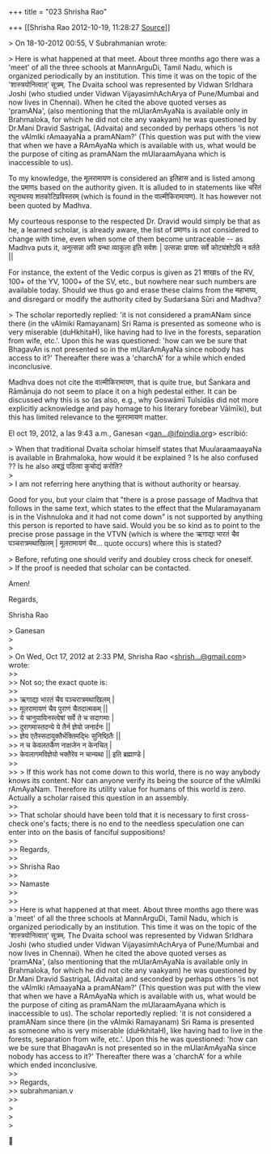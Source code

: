 +++
title = "023 Shrisha Rao"

+++
[[Shrisha Rao	2012-10-19, 11:28:27 [Source](https://groups.google.com/g/bvparishat/c/BGJ5L3KBLHs)]]



\> On 18-10-2012 00:55, V Subrahmanian wrote:  
  
\> Here is what happened at that meet. About three months ago there was a 'meet' of all the three schools at MannArguDi, Tamil Nadu, which is organized periodically by an institution. This time it was on the topic of the 'शास्त्रयोनित्वात्’ सूत्रम्. The Dvaita school was represented by Vidwan SrIdhara Joshi (who studied under Vidwan VijayasimhAchArya of Pune/Mumbai and now lives in Chennai). When he cited the above quoted verses as 'pramANa', (also mentioning that the mUlarAmAyaNa is available only in Brahmaloka, for which he did not cite any vaakyam) he was questioned by Dr.Mani Dravid SastrigaL (Advaita) and seconded by perhaps others 'is not the vAlmIki rAmaayaNa a pramANam?' (This question was put with the view that when we have a RAmAyaNa which is available with us, what would be the purpose of citing as pramANam the mUlaraamAyana which is inaccessible to us).  
  

To my knowledge, the मूलरामायण is considered an इतिहास and is listed among the प्रमाणs based on the authority given. It is alluded to in statements like चरितं रघुनाथस्य शतकोटिप्रविस्तरम् (which is found in the वाल्मीकिरामायण). It has however not been quoted by Madhva.  
  
My courteous response to the respected Dr. Dravid would simply be that as he, a learned scholar, is already aware, the list of प्रमाणs is not considered to change with time, even when some of them become untraceable -- as Madhva puts it, अनुत्सन्ना अपि ग्रन्था व्याकुला इति सर्वशः \| उत्सन्नाः प्रायशः सर्वे कोट्यंशोऽपि न वर्तते \|\|  
  
For instance, the extent of the Vedic corpus is given as 21 शाखाs of the RV, 100+ of the YV, 1000+ of the SV, etc., but nowhere near such numbers are available today. Should we thus go and erase these claims from the महाभाष्य, and disregard or modify the authority cited by Sudarśana Sūri and Madhva?  

  
\> The scholar reportedly replied: 'it is not considered a pramANam since there (in the vAlmiki Ramayanam) Sri Rama is presented as someone who is very miserable (duHkhitaH), like having had to live in the forests, separation from wife, etc.'. Upon this he was questioned: 'how can we be sure that BhagavAn is not presented so in the mUlarAmAyaNa since nobody has access to it?' Thereafter there was a 'charchA' for a while which ended inconclusive.  
  

Madhva does not cite the वाल्मीकिरामायण, that is quite true, but Śankara and Rāmānuja do not seem to place it on a high pedestal either. It can be discussed why this is so (as also, e.g., why Goswāmī Tulsīdās did not more explicitly acknowledge and pay homage to his literary forebear Vālmīki), but this has limited relevance to the मूलरामायण matter.  

  
El oct 19, 2012, a las 9:43 a.m., Ganesan \<[gan...@ifpindia.org]()\> escribió:  
  
\> When that traditional Dvaita scholar himself states that MuularaamaayaNa is available in Brahmaloka, how would it be explained ? Is he also confused ?? Is he also अबद्धं पठित्वा कुचोद्यं करोति?  
\>  
\> I am not referring here anything that is without authority or hearsay.  
  

Good for you, but your claim that "there is a prose passage of Madhva that follows in the same text, which states to the effect that the Mularamayanam is in the Vishnuloka and it had not come down" is not supported by anything this person is reported to have said. Would you be so kind as to point to the precise prose passage in the VTVN (which is where the ऋगाद्या भारतं चैव पञ्चरात्रमथाखिलम् \| मूलरामायणं चैव… quote occurs) where this is stated?  

  
\> Before, refuting one should verify and doubley cross check for oneself.  
\> If the proof is needed that scholar can be contacted.  
  

Amen!  
  
Regards,  
  
Shrisha Rao  

  
\> Ganesan  
\>  
\>  
\> On Wed, Oct 17, 2012 at 2:33 PM, Shrisha Rao \<[shrish...@gmail.com]()\> wrote:  
\>\>  
\>\> Not so; the exact quote is:  
\>\>  
\>\> ऋगाद्या भारतं चैव पञ्चरात्रमथाखिलम् \|  
\>\> मूलरामायणं चैव पुराणं चैतदात्मकम् \|\|  
\>\> ये चानुयायिनस्त्वेषां सर्वे ते च सदागमाः \|  
\>\> दुरागमास्तदन्ये ये तैर्न ज्ञेयो जनार्दनः \|\|  
\>\> ज्ञेय एतैस्सदायुक्तैर्भक्तिमद्भिः सुनिष्ठितैः \|\|  
\>\> न च केवलतर्केण नाक्षजेन न केनचित् \|  
\>\> केवलागमविज्ञेयो भक्तैरेव न चान्यथा \|\| इति ब्रह्माण्डे \|  
\>\>  
\>\> \> If this work has not come down to this world, there is no way anybody knows its content. Nor can anyone verify its being the source of the vAlmIki rAmAyaNam. Therefore its utility value for humans of this world is zero. Actually a scholar raised this question in an assembly.  
\>\>  
\>\> That scholar should have been told that it is necessary to first cross-check one's facts; there is no end to the needless speculation one can enter into on the basis of fanciful suppositions!  
\>\>  
\>\> Regards,  
\>\>  
\>\> Shrisha Rao  
\>\>  
\>\> Namaste  
\>\>  
\>\>  
\>\> Here is what happened at that meet. About three months ago there was a 'meet' of all the three schools at MannArguDi, Tamil Nadu, which is organized periodically by an institution. This time it was on the topic of the 'शास्त्रयोनित्वात्’ सूत्रम्. The Dvaita school was represented by Vidwan SrIdhara Joshi (who studied under Vidwan VijayasimhAchArya of Pune/Mumbai and now lives in Chennai). When he cited the above quoted verses as 'pramANa', (also mentioning that the mUlarAmAyaNa is available only in Brahmaloka, for which he did not cite any vaakyam) he was questioned by Dr.Mani Dravid SastrigaL (Advaita) and seconded by perhaps others 'is not the vAlmIki rAmaayaNa a pramANam?' (This question was put with the view that when we have a RAmAyaNa which is available with us, what would be the purpose of citing as pramANam the mUlaraamAyana which is inaccessible to us). The scholar reportedly replied: 'it is not considered a pramANam since there (in the vAlmiki Ramayanam) Sri Rama is presented as someone who is very miserable (duHkhitaH), like having had to live in the forests, separation from wife, etc.'. Upon this he was questioned: 'how can we be sure that BhagavAn is not presented so in the mUlarAmAyaNa since nobody has access to it?' Thereafter there was a 'charchA' for a while which ended inconclusive.  
\>\>  
\>\> Regards,  
\>\> subrahmanian.v  
\>\>  
\>  
\>  
\>  



